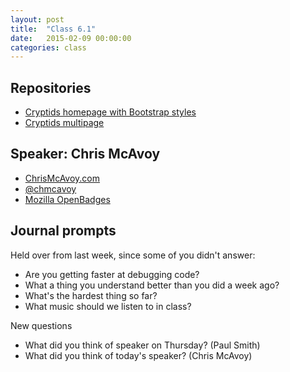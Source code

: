 ```yaml
---
layout: post
title:  "Class 6.1"
date:   2015-02-09 00:00:00
categories: class
---
```


## Repositories

* [Cryptids homepage with Bootstrap styles](https://github.com/tsl-html-css/Cryptids/tree/bootstrapped)
* [Cryptids multipage](https://github.com/tsl-html-css/cryptids-multipage)

## Speaker: Chris McAvoy

* [ChrisMcAvoy.com](http://chrismcavoy.org/)
* [@chmcavoy](https://twitter.com/chmcavoy)
* [Mozilla OpenBadges](http://openbadges.org/)

## Journal prompts

Held over from last week, since some of you didn't answer:

* Are you getting faster at debugging code?
* What a thing you understand better than you did a week ago?
* What's the hardest thing so far?
* What music should we listen to in class?

New questions

* What did you think of speaker on Thursday? (Paul Smith)
* What did you think of today's speaker? (Chris McAvoy)
